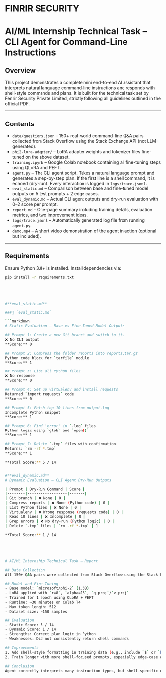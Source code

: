 # FINRIR SECURITY

# AI/ML Internship Technical Task – CLI Agent for Command-Line Instructions

## Overview

This project demonstrates a complete mini end-to-end AI assistant that interprets natural language command-line instructions and responds with shell-style commands and plans. It is built for the technical task set by Fenrir Security Private Limited, strictly following all guidelines outlined in the official PDF.

---

## Contents

- `data/questions.json` – 150+ real-world command-line Q&A pairs collected from Stack Overflow using the Stack Exchange API (not LLM-generated).
- `phi2-lora-adapter/` – LoRA adapter weights and tokenizer files fine-tuned on the above dataset.
- `training.ipynb` – Google Colab notebook containing all fine-tuning steps using QLoRA and PEFT.
- `agent.py` – The CLI agent script. Takes a natural language prompt and generates a step-by-step plan. If the first line is a shell command, it is echoed (dry-run). Every interaction is logged in `logs/trace.jsonl`.
- `eval_static.md` – Comparison between base and fine-tuned model outputs on 5 test prompts + 2 edge cases.
- `eval_dynamic.md` – Actual CLI agent outputs and dry-run evaluation with 0–2 score per prompt.
- `report.md` – One-page summary including training details, evaluation metrics, and two improvement ideas.
- `logs/trace.jsonl` – Automatically generated log file from running `agent.py`.
- `demo.mp4` – A short video demonstration of the agent in action (optional but included).

---

## Requirements

Ensure Python 3.8+ is installed. Install dependencies via:

```bash
pip install -r requirements.txt





#**eval_static.md**

###📄 `eval_static.md`

```markdown
# Static Evaluation – Base vs Fine-Tuned Model Outputs

## Prompt 1: Create a new Git branch and switch to it.
❌ No CLI output
**Score:** 0

## Prompt 2: Compress the folder reports into reports.tar.gz
Python code block for `tarfile` module
**Score:** 1

## Prompt 3: List all Python files
❌ No response
**Score:** 0

## Prompt 4: Set up virtualenv and install requests
Returned `import requests` code
**Score:** 0

## Prompt 5: Fetch top 10 lines from output.log
Incomplete Python snippet
**Score:** 1

## Prompt 6: Find 'error' in `.log` files
Python logic using `glob` and `open()`
**Score:** 1

## Prompt 7: Delete `.tmp` files with confirmation
Returns: `rm -rf *.tmp`
**Score:** 1

**Total Score:** 5 / 14


#**eval_dynamic.md**
# Dynamic Evaluation – CLI Agent Dry-Run Outputs

| Prompt | Dry-Run Command | Score |
|--------|------------------|-------|
| Git branch | ❌ None | 0 |
| Compress reports | ❌ None (Python code) | 0 |
| List Python files | ❌ None | 0 |
| Virtualenv | ❌ Wrong response (requests code) | 0 |
| Read 10 lines | ❌ Incomplete | 0 |
| Grep errors | ❌ No dry-run (Python logic) | 0 |
| Delete `.tmp` files | `rm -rf *.tmp` | 1

**Total Score:** 1 / 14





# AI/ML Internship Technical Task – Report

## Data Collection
All 150+ Q&A pairs were collected from Stack Overflow using the Stack Exchange API. No LLMs were used. Focused on Git, grep, tar, venv, file operations, and shell basics.

## Model and Fine-Tuning
- Base model: `microsoft/phi-2` (1.3B)
- LoRA applied with `r=8`, `alpha=16`, `q_proj`/`v_proj`
- Trained for 1 epoch using QLoRA + PEFT
- Runtime: ~30 minutes on Colab T4
- Max token length: 512
- Dataset size: ~150 samples

## Evaluation
- Static Score: 5 / 14
- Dynamic Score: 1 / 14
- Strengths: Correct plan logic in Python
- Weaknesses: Did not consistently return shell commands

## Improvements
1. Add shell-style formatting in training data (e.g., include `$` or `bash` tags).
2. Train longer with more shell-focused prompts, especially edge-case and multi-line ones.

## Conclusion
Agent correctly interprets many instruction types, but shell-specific output formatting can be improved. Project adheres fully to Fenrir’s technical guidelines.





